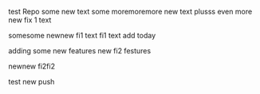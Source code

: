 test Repo
some new text
some moremoremore new text
plusss even more
new fix 1 text

somesome newnew fi1 text
fi1 text add today

adding some new features
new fi2 festures

newnew fi2fi2

test new push

